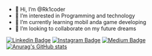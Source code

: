 - 👋 Hi, I’m @Rk1coder
- 👀 I’m interested in Programming and technology
- 🌱 I’m currently learning mobil anda game developing
- 💞️ I’m looking to collaborate on my future dreams

[![Linkedin Badge](https://img.shields.io/badge/-Linkedin-darkblue?style=flat-quare&labelColor=darkblue&logo=Linkedin&logoColor=white&link=link)](https://www.linkedin.com/in/rabia-k%C4%B1ratl%C4%B1-8a29891b5/)
[![Instagram Badge](https://img.shields.io/badge/-Instagram-C13584?style=flat-quare&labelColor=C13584&logo=instagram&logoColor=white&link=link)](https://www.instagram.com/rabia_kiratli_/)
[![Medium Badge](https://img.shields.io/badge/-Medium-757575?style=flat-quare&labelColor=757575&logo=Medium&logoColor=white&link=link)](https://medium.com/@rabia42konya08) 
[![Anurag's GitHub stats](https://github-readme-stats.vercel.app/api?username=anuraghazra)](https://github.com/Rk1coder)

<!---
Rk1coder/Rk1coder is a ✨ special ✨ repository because its `README.md` (this file) appears on your GitHub profile.
You can click the Preview link to take a look at your changes.
--->
